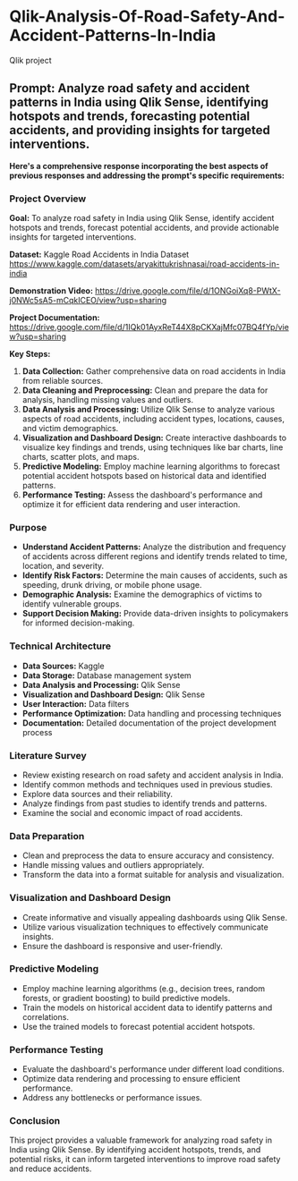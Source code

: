 # Qlik-Analysis-Of-Road-Safety-And-Accident-Patterns-In-India
Qlik project
## **Prompt:** Analyze road safety and accident patterns in India using Qlik Sense, identifying hotspots and trends, forecasting potential accidents, and providing insights for targeted interventions.

**Here's a comprehensive response incorporating the best aspects of previous responses and addressing the prompt's specific requirements:**

### **Project Overview**

**Goal:** To analyze road safety in India using Qlik Sense, identify accident hotspots and trends, forecast potential accidents, and provide actionable insights for targeted interventions.

**Dataset:** Kaggle Road Accidents in India Dataset
https://www.kaggle.com/datasets/aryakittukrishnasai/road-accidents-in-india

**Demonstration Video:** https://drive.google.com/file/d/1ONGoiXq8-PWtX-j0NWc5sA5-mCqkICEO/view?usp=sharing

**Project Documentation:** https://drive.google.com/file/d/1IQk01AyxReT44X8pCKXajMfc07BQ4fYp/view?usp=sharing

**Key Steps:**

1. **Data Collection:** Gather comprehensive data on road accidents in India from reliable sources.
2. **Data Cleaning and Preprocessing:** Clean and prepare the data for analysis, handling missing values and outliers.
3. **Data Analysis and Processing:** Utilize Qlik Sense to analyze various aspects of road accidents, including accident types, locations, causes, and victim demographics.
4. **Visualization and Dashboard Design:** Create interactive dashboards to visualize key findings and trends, using techniques like bar charts, line charts, scatter plots, and maps.
5. **Predictive Modeling:** Employ machine learning algorithms to forecast potential accident hotspots based on historical data and identified patterns.
6. **Performance Testing:** Assess the dashboard's performance and optimize it for efficient data rendering and user interaction.

### **Purpose**

- **Understand Accident Patterns:** Analyze the distribution and frequency of accidents across different regions and identify trends related to time, location, and severity.
- **Identify Risk Factors:** Determine the main causes of accidents, such as speeding, drunk driving, or mobile phone usage.
- **Demographic Analysis:** Examine the demographics of victims to identify vulnerable groups.
- **Support Decision Making:** Provide data-driven insights to policymakers for informed decision-making.

### **Technical Architecture**

* **Data Sources:** Kaggle
* **Data Storage:** Database management system
* **Data Analysis and Processing:** Qlik Sense
* **Visualization and Dashboard Design:** Qlik Sense
* **User Interaction:** Data filters
* **Performance Optimization:** Data handling and processing techniques
* **Documentation:** Detailed documentation of the project development process

### **Literature Survey**

- Review existing research on road safety and accident analysis in India.
- Identify common methods and techniques used in previous studies.
- Explore data sources and their reliability.
- Analyze findings from past studies to identify trends and patterns.
- Examine the social and economic impact of road accidents.

### **Data Preparation**

- Clean and preprocess the data to ensure accuracy and consistency.
- Handle missing values and outliers appropriately.
- Transform the data into a format suitable for analysis and visualization.

### **Visualization and Dashboard Design**

- Create informative and visually appealing dashboards using Qlik Sense.
- Utilize various visualization techniques to effectively communicate insights.
- Ensure the dashboard is responsive and user-friendly.

### **Predictive Modeling**

- Employ machine learning algorithms (e.g., decision trees, random forests, or gradient boosting) to build predictive models.
- Train the models on historical accident data to identify patterns and correlations.
- Use the trained models to forecast potential accident hotspots.

### **Performance Testing**

- Evaluate the dashboard's performance under different load conditions.
- Optimize data rendering and processing to ensure efficient performance.
- Address any bottlenecks or performance issues.

### **Conclusion**

This project provides a valuable framework for analyzing road safety in India using Qlik Sense. By identifying accident hotspots, trends, and potential risks, it can inform targeted interventions to improve road safety and reduce accidents.
